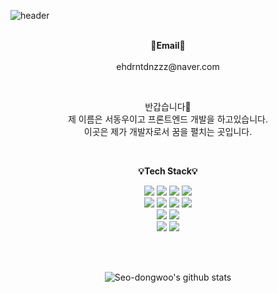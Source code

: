 ![header](https://capsule-render.vercel.app/api?type=transparent&fontColor=black&text=Welcome&height=150&fontSize=60&desc=동우's%20Github%20&descAlignY=75&descAlign=60)

<p align="center">
<br>
<Strong>📧Email📧</Strong>
<br>
<br>ehdrntdnzzz@naver.com<br>
</p>

<br>

<p align="center">
반갑습니다👐<br>
제 이름은 서동우이고 프론트엔드 개발을 하고있습니다.<br>
이곳은 제가 개발자로서 꿈을 펼치는 곳입니다.
<br>
</p>

<br>

<p align="center">
    <Strong>💡Tech Stack💡</Strong><br>
</p>

<p align="center" display="inline-block"> 
  <img src="https://img.shields.io/badge/python-3776AB?style=for-the-badge&logo=python&logoColor=white"> 
  <img src="https://img.shields.io/badge/html5-E34F26?style=for-the-badge&logo=html5&logoColor=white"> 
  <img src="https://img.shields.io/badge/css-1572B6?style=for-the-badge&logo=css3&logoColor=white"> 
  <img src="https://img.shields.io/badge/javascript-F7DF1E?style=for-the-badge&logo=javascript&logoColor=black"> 
  <br>
  <img src="https://img.shields.io/badge/react-61DAFB?style=for-the-badge&logo=react&logoColor=black">
  <img src="https://img.shields.io/badge/redux-61DAFB?style=for-the-badge&logo=redux&logoColor=black">
   <img src="https://img.shields.io/badge/mongoDB-47A248?style=for-the-badge&logo=MongoDB&logoColor=white">
  <img src="https://img.shields.io/badge/node.js-339933?style=for-the-badge&logo=Node.js&logoColor=white">
  <br>
  <img src="https://img.shields.io/badge/express-000000?style=for-the-badge&logo=express&logoColor=white">
  <img src="https://img.shields.io/badge/bootstrap-7952B3?style=for-the-badge&logo=bootstrap&logoColor=white">
  <br>
  <img src="https://img.shields.io/badge/github-181717?style=for-the-badge&logo=github&logoColor=white">
  <img src="https://img.shields.io/badge/git-F05032?style=for-the-badge&logo=git&logoColor=white">
</p><br>

<br>

<div align=center>

![Seo-dongwoo's github stats](https://github-readme-stats.vercel.app/api?username=Seo-dongwoo&show_icons=true)

